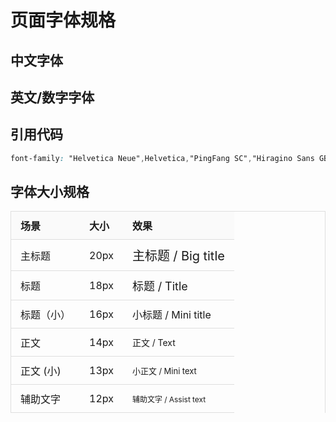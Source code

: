 # 页面字体规格

## 中文字体

<template>
<div>
    <div class='block'>
        <div class='block-primary ps'>
            顺风顺水
        </div>
        <div class='block-second'>
            PingFang SC
        </div>
    </div>
    <div class='block'>
        <div class='block-primary hsg'>
            顺风顺水
        </div>
        <div class='block-second'>
            Hiragino Sans GB
        </div>
    </div>
    <div class='block'>
        <div class='block-primary my'>
            顺风顺水
        </div>
        <div class='block-second'>
            Microsoft YaHei
        </div>
    </div>
</div>
</template>

## 英文/数字字体

<template>
    <div class='block'>
        <div class='block-primary hn'>
            Green 666
        </div>
        <div class='block-second'>
        Helvetica Neue
        </div>
    </div>
    <div class='block'>
        <div class='block-primary ha'>
            Green 666
        </div>
        <div class='block-second'>
            Helvetica
        </div>
    </div>
    <div class='block'>
        <div class='block-primary al'>
            Green 666
        </div>
        <div class='block-second'>
        Arial
        </div>
    </div>
</template>

## 引用代码

```CSS
font-family: "Helvetica Neue",Helvetica,"PingFang SC","Hiragino Sans GB","Microsoft YaHei","微软雅黑",Arial,sans-serif;
```

## 字体大小规格

| 场景       | 大小 | 效果                                                       |
| ---------- | ---- | ---------------------------------------------------------- |
| 主标题     | 20px | <span style='font-size:20px'>主标题 / Big title</span>     |
| 标题       | 18px | <span style='font-size:18px'>标题 / Title</span>           |
| 标题（小） | 16px | <span style='font-size:16px'>小标题 / Mini title</span>    |
| 正文       | 14px | <span style='font-size:14px'>正文 / Text</span>            |
| 正文 (小)  | 13px | <span style='font-size:13px'>小正文 / Mini text</span>     |
| 辅助文字   | 12px | <span style='font-size:12px'>辅助文字 / Assist text</span> |

 <style lang='scss' scoped>
    @import '~/components/themes/src/base/fly-variable.scss';
    .block{
        border:1px solid $fly-color-border;
        display:inline-block;
        width:200px;
    }
    .block-primary{
        text-align:center;
        padding:50px 10px;
        font-size:32px;
    }
    .block-second{
        padding:10px 20px;
        border-top:1px solid $fly-color-border;
    }
    .ps{
        font-family:'PingFang SC';
    }
    .hsg{
        font-family:'Hiragino Sans GB';
    }
    .my{
        font-family:'Microsoft YaHei';
    }
    .hn{
        font-family:'Helvetica Neue';
    }
    .ha{
        font-family:'Helvetica';
    }
    .al{
        font-family:'Arial';
    }
    table{
    width:100%;
    border:1px solid #dedede;
    border-bottom:0px;
    margin:0px;
    padding:0px;
    border-collapse:collapse;
    th{
        background-color:#fafafa;
    }
    td,th{
        text-align:left;
        border:0px;
        padding:10px 15px;
        box-sizing:border-box;
        border-spacing:0px;
        border-bottom:1px solid #dedede;
    }
}
</style>

